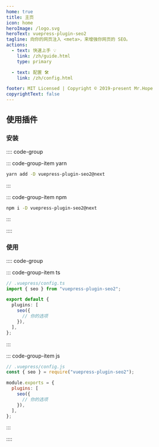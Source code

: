 ```yaml
---
home: true
title: 主页
icon: home
heroImage: /logo.svg
heroText: vuepress-plugin-seo2
tagline: 向你的网页注入 <meta>，来增强你网页的 SEO。
actions:
  - text: 快速上手 💡
    link: /zh/guide.html
    type: primary

  - text: 配置 🛠
    link: /zh/config.html

footer: MIT Licensed | Copyright © 2019-present Mr.Hope
copyrightText: false
---
```


## 使用插件

### 安装

:::: code-group

::: code-group-item yarn

```bash
yarn add -D vuepress-plugin-seo2@next
```

:::

::: code-group-item npm

```bash
npm i -D vuepress-plugin-seo2@next
```

:::

::::

### 使用

:::: code-group

::: code-group-item ts

```ts
// .vuepress/config.ts
import { seo } from "vuepress-plugin-seo2";

export default {
  plugins: [
    seo({
      // 你的选项
    }),
  ],
};
```

:::

::: code-group-item js

```js
// .vuepress/config.js
const { seo } = require("vuepress-plugin-seo2");

module.exports = {
  plugins: [
    seo({
      // 你的选项
    }),
  ],
};
```

:::

::::
